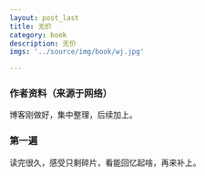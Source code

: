 ```yaml
---
layout: post_last
title: 无价
category: book
description: 无价
imgs: '../source/img/book/wj.jpg'

---
```

### 作者资料（来源于网络）

博客刚做好，集中整理，后续加上。

### 第一遍

读完很久，感受只剩碎片，看能回忆起啥，再来补上。
 